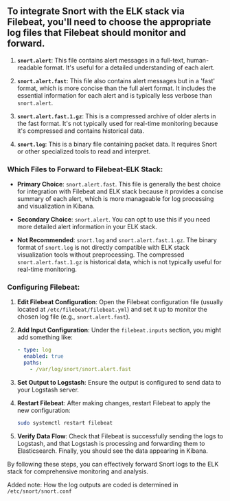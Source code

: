 ## To integrate Snort with the ELK stack via Filebeat, you'll need to choose the appropriate log files that Filebeat should monitor and forward. 
1. **`snort.alert`**: This file contains alert messages in a full-text, human-readable format. It's useful for a detailed understanding of each alert.

2. **`snort.alert.fast`**: This file also contains alert messages but in a 'fast' format, which is more concise than the full alert format. It includes the essential information for each alert and is typically less verbose than `snort.alert`.

3. **`snort.alert.fast.1.gz`**: This is a compressed archive of older alerts in the fast format. It's not typically used for real-time monitoring because it's compressed and contains historical data.

4. **`snort.log`**: This is a binary file containing packet data. It requires Snort or other specialized tools to read and interpret.

### Which Files to Forward to Filebeat-ELK Stack:

- **Primary Choice**: `snort.alert.fast`. This file is generally the best choice for integration with Filebeat and ELK stack because it provides a concise summary of each alert, which is more manageable for log processing and visualization in Kibana.

- **Secondary Choice**: `snort.alert`. You can opt to use this if you need more detailed alert information in your ELK stack.

- **Not Recommended**: `snort.log` and `snort.alert.fast.1.gz`. The binary format of `snort.log` is not directly compatible with ELK stack visualization tools without preprocessing. The compressed `snort.alert.fast.1.gz` is historical data, which is not typically useful for real-time monitoring.

### Configuring Filebeat:

1. **Edit Filebeat Configuration**:
   Open the Filebeat configuration file (usually located at `/etc/filebeat/filebeat.yml`) and set it up to monitor the chosen log file (e.g., `snort.alert.fast`).

2. **Add Input Configuration**:
   Under the `filebeat.inputs` section, you might add something like:
   ```yaml
   - type: log
     enabled: true
     paths:
       - /var/log/snort/snort.alert.fast
   ```

3. **Set Output to Logstash**:
   Ensure the output is configured to send data to your Logstash server.

4. **Restart Filebeat**:
   After making changes, restart Filebeat to apply the new configuration:
   ```bash
   sudo systemctl restart filebeat
   ```

5. **Verify Data Flow**:
   Check that Filebeat is successfully sending the logs to Logstash, and that Logstash is processing and forwarding them to Elasticsearch. Finally, you should see the data appearing in Kibana.

By following these steps, you can effectively forward Snort logs to the ELK stack for comprehensive monitoring and analysis.

Added note: How the log outputs are coded is determined in `/etc/snort/snort.conf`